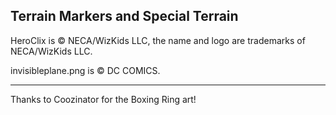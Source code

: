 ## Terrain Markers and Special Terrain

HeroClix is © NECA/WizKids LLC, the name and logo are trademarks of NECA/WizKids LLC.

invisibleplane.png is © DC COMICS.

---

Thanks to Coozinator for the Boxing Ring art!

